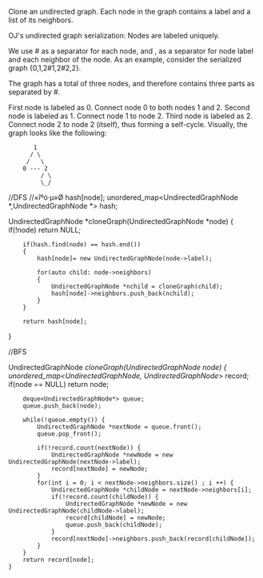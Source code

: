 Clone an undirected graph. Each node in the graph contains a label and a list of its neighbors.


OJ's undirected graph serialization:
Nodes are labeled uniquely.

We use # as a separator for each node, and , as a separator for node label and each neighbor of the node.
As an example, consider the serialized graph {0,1,2#1,2#2,2}.

The graph has a total of three nodes, and therefore contains three parts as separated by #.

First node is labeled as 0. Connect node 0 to both nodes 1 and 2.
Second node is labeled as 1. Connect node 1 to node 2.
Third node is labeled as 2. Connect node 2 to node 2 (itself), thus forming a self-cycle.
Visually, the graph looks like the following:
```
       1
      / \
     /   \
    0 --- 2
         / \
         \_/
```
//DFS
//×îºó·µ»Ø hash[node];
unordered_map<UndirectedGraphNode *,UndirectedGraphNode *> hash;
    
UndirectedGraphNode *cloneGraph(UndirectedGraphNode *node)
{
        if(!node)
            return NULL;
        
        if(hash.find(node) == hash.end())
        {
            hash[node]= new UndirectedGraphNode(node->label);
            
            for(auto child: node->neighbors)
            {
                UndirectedGraphNode *nchild = cloneGraph(child);
                hash[node]->neighbors.push_back(nchild);
            }
        }
        
        return hash[node];
}


//BFS

UndirectedGraphNode *cloneGraph(UndirectedGraphNode *node)
{
        unordered_map<UndirectedGraphNode*, UndirectedGraphNode*> record;
        if(node == NULL)
            return node;
 
        deque<UndirectedGraphNode*> queue;
        queue.push_back(node);
 
        while(!queue.empty()) {
            UndirectedGraphNode *nextNode = queue.front();
            queue.pop_front();
 
            if(!record.count(nextNode)) {
                UndirectedGraphNode *newNode = new UndirectedGraphNode(nextNode->label);
                record[nextNode] = newNode;
            }
            for(int i = 0; i < nextNode->neighbors.size() ; i ++) {
                UndirectedGraphNode *childNode = nextNode->neighbors[i];
                if(!record.count(childNode)) {
                    UndirectedGraphNode *newNode = new UndirectedGraphNode(childNode->label);
                    record[childNode] = newNode;
                    queue.push_back(childNode);
                }
                record[nextNode]->neighbors.push_back(record[childNode]);
            }
        }
        return record[node];
    }
